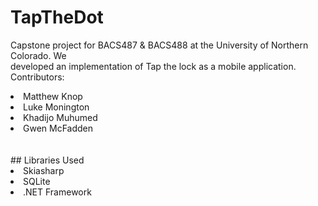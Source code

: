 # TapTheDot

Capstone project for BACS487 & BACS488 at the University of Northern Colorado. We  
developed an implementation of Tap the lock as a mobile application.
Contributors:  
<li>Matthew Knop</li>
<li>Luke Monington</li>
<li>Khadijo Muhumed</li>
<li>Gwen McFadden</li>
<br />
<br />
## Libraries Used
<li>Skiasharp</li>
<li>SQLite</li>
<li>.NET Framework</li>
